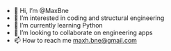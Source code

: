 - 👋 Hi, I’m @MaxBne
- 👀 I’m interested in coding and structural engineering
- 🌱 I’m currently learning Python
- 💞️ I’m looking to collaborate on engineering apps
- 📫 How to reach me maxh.bne@gmail.com

<!---
MaxBne/MaxBne is a ✨ special ✨ repository because its `README.md` (this file) appears on your GitHub profile.
You can click the Preview link to take a look at your changes.
--->

